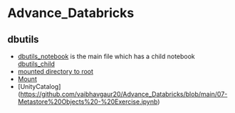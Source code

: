 # Advance_Databricks

## dbutils 
- [dbutils_notebook](https://github.com/vaibhavgaur20/Advance_Databricks/blob/main/Intro-to-dbutils.ipynb) is the main file which has a child notebook [dbutils_child](https://github.com/vaibhavgaur20/Advance_Databricks/blob/main/child-notebook.ipynb)
- [mounted directory to root](https://github.com/vaibhavgaur20/Advance_Databricks/blob/main/04-Working%20with%20DBFS%20-%20Exercise.ipynb)
- [Mount](https://github.com/vaibhavgaur20/Advance_Databricks/blob/main/05-Mounting%20ADLS%20Gen2%20storage%20to%20DBFS%20-%20Exercise.ipynb)
- [UnityCatalog] (https://github.com/vaibhavgaur20/Advance_Databricks/blob/main/07-Metastore%20Objects%20-%20Exercise.ipynb)
